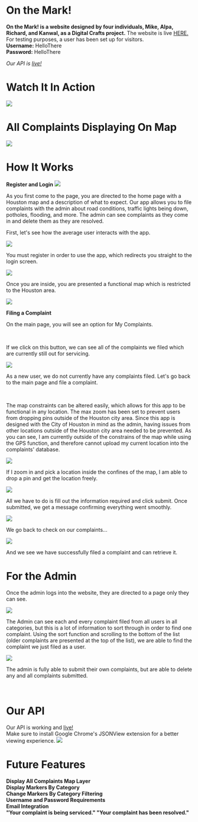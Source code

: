 # On the Mark!
**On the Mark! is a website designed by four individuals, Mike, Alpa, Richard, and Kanwal, as a Digital Crafts project.**
The website is live <a href="https://agile-mesa-12521.herokuapp.com/">HERE.</a> 
<br>
For testing purposes, a user has been set up for visitors.<br>
**Username:** HelloThere <br>
**Password:** HelloThere

*Our API is <a href="https://agile-mesa-12521.herokuapp.com/api">live!</a>*

# Watch It In Action
<img src="onthemark3.gif"/>

# All Complaints Displaying On Map
<img src="allmarkers.gif"/>

# How It Works
**Register and Login**
<img src="homepage.png"/>
<p>As you first come to the page, you are directed to the home page with a Houston map and a description of what to expect. Our app allows you to file complaints with the admin about road conditions, traffic lights being down, potholes, flooding, and more. The admin can see complaints as they come in and delete them as they are resolved.</p>

<p>First, let's see how the average user interacts with the app.</p>


<img src="register.png"/>

<p>You must register in order to use the app, which redirects you straight to the login screen.</p>
<img src="login.png"/>

<p>Once you are inside, you are presented a functional map which is restricted to the Houston area. </p>

<img src="mainpage.png"/>

**Filing a Complaint**
<p>On the main page, you will see an option for My Complaints.</p> 
<br>
<p>If we click on this button, we can see all of the complaints we filed which are currently still out for servicing.</p>

<img src="nocomplaints.png"/>
<p>As a new user, we do not currently have any complaints filed. Let's go back to the main page and file a complaint.</p>
<br>
<p>The map constraints can be altered easily, which allows for this app to be functional in any location. The max zoom has been set to prevent users from dropping pins outside of the Houston city area. Since this app is designed with the City of Houston in mind as the admin, having issues from other locations outside of the Houston city area needed to be prevented. As you can see, I am currently outside of the constrains of the map while using the GPS function, and therefore cannot upload my current location into the complaints' database. </p>

<img src="gps.png"/>

<p>If I zoom in and pick a location inside the confines of the map, I am able to drop a pin and get the location freely.</p>

<img src="compaint.png"/>

<p>All we have to do is fill out the information required and click submit. Once submitted, we get a message confirming everything went smoothly.</p>

<img src="successmsg.png"/>

<p>We go back to check on our complaints...</p>

<img src="mycomplaints.png"/>

<p>And we see we have successfully filed a complaint and can retrieve it.</p>

# For the Admin 

<p>Once the admin logs into the website, they are directed to a page only they can see. </p>

<img src="adminall.png"/>

<p>The Admin can see each and every complaint filed from all users in all categories, but this is a lot of information to sort through in order to find one complaint. Using the sort function and scrolling to the bottom of the list (older complaints are presented at the top of the list), we are able to find the complaint we just filed as a user.</p>

<img src="adminsorted.png"/>

<p>The admin is fully able to submit their own complaints, but are able to delete any and all complaints submitted. </p>
<br>

# Our API
Our API is working and <a href="https://agile-mesa-12521.herokuapp.com/api">live!</a> <br>
Make sure to install Google Chrome's JSONView extension for a better viewing experience.
<img src="onthemarkAPI.png"/>

# Future Features 
**Display All Complaints Map Layer** <br>
**Display Markers By Category** <br>
**Change Markers By Category Filtering** <br>
**Username and Password Requirements** <br>
**Email Integration** <br>
**"Your complaint is being serviced." "Your complaint has been resolved."** <br>

